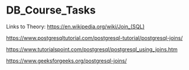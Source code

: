 # DB_Course_Tasks
Links to Theory:
https://en.wikipedia.org/wiki/Join_(SQL)


https://www.postgresqltutorial.com/postgresql-tutorial/postgresql-joins/


https://www.tutorialspoint.com/postgresql/postgresql_using_joins.htm


https://www.geeksforgeeks.org/postgresql-joins/
